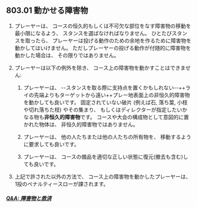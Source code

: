## 803.01 動かせる障害物

1. プレーヤーは、
コースの恒久的もしくは不可欠な部位をなす障害物の移動を最小限になるよう、
スタンスを選ばなければなりません。
ひとたびスタンスを取ったら、
プレーヤーは投げる動作のための余地を作るために障害物を動かしてはいけません。
ただしプレーヤーの投げる動作が付随的に障害物を動かした場合は、
その限りではありません。

1. プレーヤーは以下の例外を除き、
コース上の障害物を動かすことはできません:

    1. プレーヤーは、
    --スタンスを取る際に支持点を置くかもしれない--++ライの先端よりもターゲットから遠い++プレー地表面上の非恒久的障害物を動かしても良いです。
    固定されていない破片
    (例えば石, 落ち葉, 小枝や切れ落ちた枝)
    やその集まり、
    もしくはディレクターが指定したいかなる物も**非恒久的障害物**です。
    コースや大会の構成物として意図的に置かれた物体は、
    非恒久的障害物ではありません。

    1. プレーヤーは、
    他の人たちまたは他の人たちの所有物を、
    移動するように要求しても良いです。

    1. プレーヤーは、
    コースの備品を適切な正しい状態に復元(撤去も含む)しても良いです。

1. 上記で許された以外の方法で、
コース上の障害物を動かしたプレーヤーは、
1投のペナルティースローが課されます。

##### [Q&A: 障害物と救済](qa-obs)
